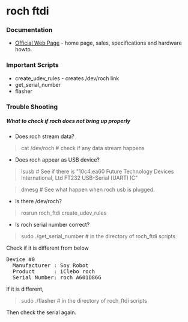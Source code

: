 roch ftdi
===========

### Documentation ###

* [Official Web Page](http://www.soyrobotics.com/) - home page, sales, specifications and hardware howto.

### Important Scripts ###

* create_udev_rules - creates /dev/roch link 
* get_serial_number
* flasher

### Trouble Shooting ###

##### What to check if roch does not bring up properly #####

* Does roch stream data?

> cat /dev/roch # check if any data stream happens

* Does roch appear as USB device?

> lsusb # See if there is "10c4:ea60 Future Technology Devices International, Ltd FT232 USB-Serial (UART) IC"

> dmesg # See what happen when roch usb is plugged.

* Is there /dev/roch?

> rosrun roch_ftdi create_udev_rules

* Is roch serial number correct?

> sudo ./get_serial_number # in the directory of roch_ftdi scripts

Check if it is different from below

<pre>
Device #0
  Manufacturer : Soy Robot
  Product      : iClebo roch
  Serial Number: roch_A601D86G
</pre>

If it is different,

> sudo ./flasher # in the directory of roch_ftdi scripts

Then check the serial again.






